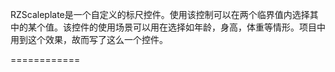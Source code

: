 RZScaleplate是一个自定义的标尺控件。使用该控制可以在两个临界值内选择其中的某个值。该控件的使用场景可以用在选择如年龄，身高，体重等情形。项目中用到这个效果，故而写了这么一个控件。

============

